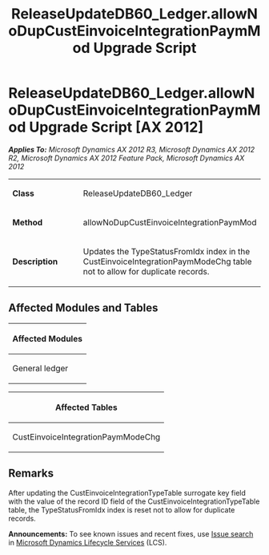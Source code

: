 ﻿---
title: ReleaseUpdateDB60_Ledger.allowNoDupCustEinvoiceIntegrationPaymMod Upgrade Script
TOCTitle: ReleaseUpdateDB60_Ledger.allowNoDupCustEinvoiceIntegrationPaymMod Upgrade Script
ms:assetid: ae3fcfab-6b27-1af5-604b-a7be235a6b4a
ms:mtpsurl: https://msdn.microsoft.com/en-us/library/JJ686533(v=AX.60)
ms:contentKeyID: 49710488
ms.date: 05/18/2015
mtps_version: v=AX.60
---

# ReleaseUpdateDB60\_Ledger.allowNoDupCustEinvoiceIntegrationPaymMod Upgrade Script [AX 2012]


_**Applies To:** Microsoft Dynamics AX 2012 R3, Microsoft Dynamics AX 2012 R2, Microsoft Dynamics AX 2012 Feature Pack, Microsoft Dynamics AX 2012_

<table>
<colgroup>
<col style="width: 50%" />
<col style="width: 50%" />
</colgroup>
<tbody>
<tr class="odd">
<td><p><strong>Class</strong></p></td>
<td><p>ReleaseUpdateDB60_Ledger</p></td>
</tr>
<tr class="even">
<td><p><strong>Method</strong></p></td>
<td><p>allowNoDupCustEinvoiceIntegrationPaymMod</p></td>
</tr>
<tr class="odd">
<td><p><strong>Description</strong></p></td>
<td><p>Updates the TypeStatusFromIdx index in the CustEinvoiceIntegrationPaymModeChg table not to allow for duplicate records.</p></td>
</tr>
</tbody>
</table>


## Affected Modules and Tables

<table>
<colgroup>
<col style="width: 100%" />
</colgroup>
<thead>
<tr class="header">
<th><p>Affected Modules</p></th>
</tr>
</thead>
<tbody>
<tr class="odd">
<td><p>General ledger</p></td>
</tr>
</tbody>
</table>


<table>
<colgroup>
<col style="width: 100%" />
</colgroup>
<thead>
<tr class="header">
<th><p>Affected Tables</p></th>
</tr>
</thead>
<tbody>
<tr class="odd">
<td><p>CustEinvoiceIntegrationPaymModeChg</p></td>
</tr>
</tbody>
</table>


## Remarks

After updating the CustEinvoiceIntegrationTypeTable surrogate key field with the value of the record ID field of the CustEinvoiceIntegrationTypeTable table, the TypeStatusFromIdx index is reset not to allow for duplicate records.

  
**Announcements:** To see known issues and recent fixes, use [Issue search](http://go.microsoft.com/fwlink/?linkid=389258) in [Microsoft Dynamics Lifecycle Services](http://go.microsoft.com/fwlink/?linkid=306505) (LCS).


